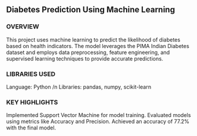 ## Diabetes Prediction Using Machine Learning

### OVERVIEW

This project uses machine learning to predict the likelihood of diabetes based on health indicators. The model leverages the PIMA Indian Diabetes dataset and employs data preprocessing, feature engineering, and supervised learning techniques to provide accurate predictions.

### LIBRARIES USED

Language: Python /n
Libraries: pandas, numpy, scikit-learn

### KEY HIGHLIGHTS

Implemented Support Vector Machine for model training.
Evaluated models using metrics like Accuracy and Precision.
Achieved an accuracy of 77.2% with the final model.
